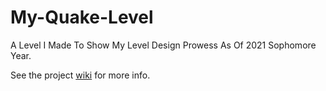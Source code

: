 # My-Quake-Level
A Level I Made To Show My Level Design Prowess As Of 2021 Sophomore Year.

See the project [wiki](https://github.com/marpl6967/My-Quake-Level/wiki) for more info.
